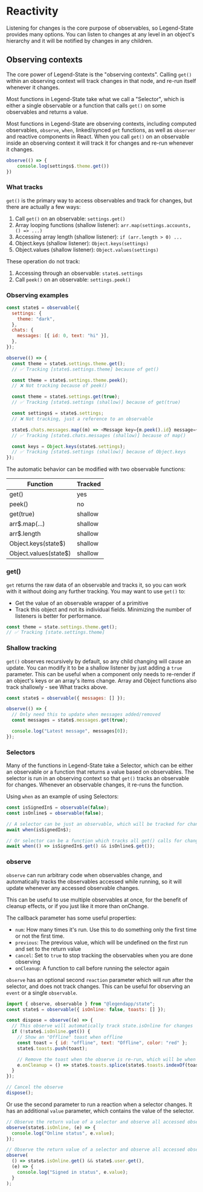 # Reactivity

Listening for changes is the core purpose of observables, so Legend-State provides many options. You can listen to changes at any level in an object's hierarchy and it will be notified by changes in any children.

## Observing contexts

The core power of Legend-State is the "observing contexts". Calling `get()` within an observing context will track changes in that node, and re-run itself whenever it changes.

Most functions in Legend-State take what we call a "Selector", which is either a single observable or a function that calls `get()` on some observables and returns a value.

Most functions in Legend-State are observing contexts, including computed observables, `observe`, `when`, linked/synced `get` functions, as well as `observer` and reactive components in React. When you call `get()` on an observable inside an observing context it will track it for changes and re-run whenever it changes.

```javascript
observe(() => {
    console.log(settings$.theme.get())
})
```

### What tracks

`get()` is the primary way to access observables and track for changes, but there are actually a few ways:

1. Call `get()` on an observable: `settings.get()`
2. Array looping functions (shallow listener): `arr.map(settings.accounts, () => ...)`
3. Accessing array length (shallow listener): `if (arr.length > 0) ...`
4. Object.keys (shallow listener): `Object.keys(settings)`
5. Object.values (shallow listener): `Object.values(settings)`

These operation do not track:

1. Accessing through an observable: `state$.settings`
2. Call `peek()` on an observable: `settings.peek()`

### Observing examples

```javascript
const state$ = observable({
  settings: {
    theme: "dark",
  },
  chats: {
    messages: [{ id: 0, text: "hi" }],
  },
});

observe(() => {
  const theme = state$.settings.theme.get();
  // ✅ Tracking [state$.settings.theme] because of get()

  const theme = state$.settings.theme.peek();
  // ❌ Not tracking because of peek()

  const theme = state$.settings.get(true);
  // ✅ Tracking [state$.settings (shallow)] because of get(true)

  const settings$ = state$.settings;
  // ❌ Not tracking, just a reference to an observable

  state$.chats.messages.map((m) => <Message key={m.peek().id} message={m} />);
  // ✅ Tracking [state$.chats.messages (shallow)] because of map()

  const keys = Object.keys(state$.settings);
  // ✅ Tracking [state$.settings (shallow)] because of Object.keys
});
```

The automatic behavior can be modified with two observable functions:

| Function              | Tracked |
| --------------------- | ------- |
| get()                 | yes     |
| peek()                | no      |
| get(true)             | shallow |
| arr$.map(...)         | shallow |
| arr$.length           | shallow |
| Object.keys(state$)   | shallow |
| Object.values(state$) | shallow |

### get()

`get` returns the raw data of an observable and tracks it, so you can work with it without doing any further tracking. You may want to use `get()` to:

* Get the value of an observable wrapper of a primitive
* Track this object and not its individual fields. Minimizing the number of listeners is better for performance.

```javascript
const theme = state.settings.theme.get();
// ✅ Tracking [state.settings.theme]
```

### Shallow tracking

`get()` observes recursively by default, so any child changing will cause an update. You can modify it to be a shallow listener by just adding a `true` parameter. This can be useful when a component only needs to re-render if an object's keys or an array's items change. Array and Object functions also track shallowly - see What tracks above.

```javascript
const state$ = observable({ messages: [] });

observe(() => {
  // Only need this to update when messages added/removed
  const messages = state$.messages.get(true);

  console.log("Latest message", messages[0]);
});
```

### Selectors

Many of the functions in Legend-State take a Selector, which can be either an observable or a function that returns a value based on observables. The selector is run in an observing context so that `get()` tracks an observable for changes. Whenever an observable changes, it re-runs the function.

Using `when` as an example of using Selectors:

```javascript
const isSignedIn$ = observable(false);
const isOnline$ = observable(false);

// A selector can be just an observable, which will be tracked for changes
await when(isSignedIn$);

// Or selector can be a function which tracks all get() calls for changes
await when(() => isSignedIn$.get() && isOnline$.get());
```

### observe

`observe` can run arbitrary code when observables change, and automatically tracks the observables accessed while running, so it will update whenever any accessed observable changes.

This can be useful to use multiple observables at once, for the benefit of cleanup effects, or if you just like it more than onChange.

The callback parameter has some useful properties:

* `num`: How many times it's run. Use this to do something only the first time or not the first time.
* `previous`: The previous value, which will be undefined on the first run and set to the return value
* `cancel`: Set to `true` to stop tracking the observables when you are done observing
* `onCleanup`: A function to call before running the selector again

`observe` has an optional second `reaction` parameter which will run after the selector, and does not track changes. This can be useful for observing an `event` or a single `observable`.

```javascript
import { observe, observable } from "@legendapp/state";
const state$ = observable({ isOnline: false, toasts: [] });

const dispose = observe((e) => {
  // This observe will automatically track state.isOnline for changes
  if (!state$.isOnline.get()) {
    // Show an "Offline" toast when offline
    const toast = { id: "offline", text: "Offline", color: "red" };
    state$.toasts.push(toast);

    // Remove the toast when the observe is re-run, which will be when isOnline becomes true
    e.onCleanup = () => state$.toasts.splice(state$.toasts.indexOf(toast), 1);
  }
});

// Cancel the observe
dispose();
```

Or use the second parameter to run a reaction when a selector changes. It has an additional `value` parameter, which contains the value of the selector.

```javascript
// Observe the return value of a selector and observe all accessed observables
observe(state$.isOnline, (e) => {
  console.log("Online status", e.value);
});

// Observe the return value of a selector and observe all accessed observables
observe(
  () => state$.isOnline.get() && state$.user.get(),
  (e) => {
    console.log("Signed in status", e.value);
  }
);
```